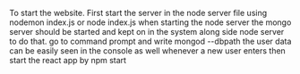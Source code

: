 To start the website.
First start the server in the node server file using nodemon index.js or node index.js
when starting the node server the mongo server should be started and kept on in the system along side node server
to do that. go to command prompt and write     mongod --dbpath <path>
the user data can be easily seen in the console as well whenever a new user enters
then start the react app by npm start
